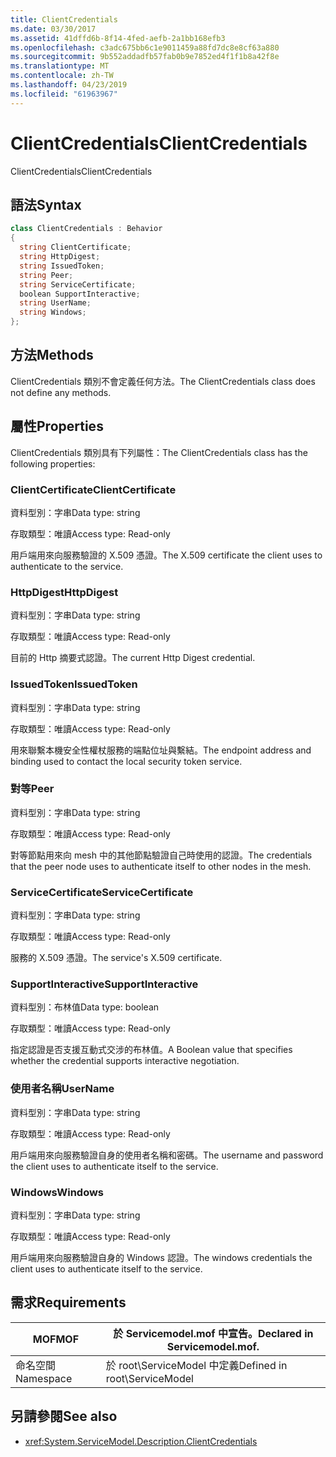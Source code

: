 ```yaml
---
title: ClientCredentials
ms.date: 03/30/2017
ms.assetid: 41dffd6b-8f14-4fed-aefb-2a1bb168efb3
ms.openlocfilehash: c3adc675bb6c1e9011459a88fd7dc8e8cf63a880
ms.sourcegitcommit: 9b552addadfb57fab0b9e7852ed4f1f1b8a42f8e
ms.translationtype: MT
ms.contentlocale: zh-TW
ms.lasthandoff: 04/23/2019
ms.locfileid: "61963967"
---
```

# <a name="clientcredentials"></a><span data-ttu-id="63874-102">ClientCredentials</span><span class="sxs-lookup"><span data-stu-id="63874-102">ClientCredentials</span></span>
<span data-ttu-id="63874-103">ClientCredentials</span><span class="sxs-lookup"><span data-stu-id="63874-103">ClientCredentials</span></span>  
  
## <a name="syntax"></a><span data-ttu-id="63874-104">語法</span><span class="sxs-lookup"><span data-stu-id="63874-104">Syntax</span></span>  
  
```csharp
class ClientCredentials : Behavior  
{  
  string ClientCertificate;  
  string HttpDigest;  
  string IssuedToken;  
  string Peer;  
  string ServiceCertificate;  
  boolean SupportInteractive;  
  string UserName;  
  string Windows;  
};  
```  
  
## <a name="methods"></a><span data-ttu-id="63874-105">方法</span><span class="sxs-lookup"><span data-stu-id="63874-105">Methods</span></span>  
 <span data-ttu-id="63874-106">ClientCredentials 類別不會定義任何方法。</span><span class="sxs-lookup"><span data-stu-id="63874-106">The ClientCredentials class does not define any methods.</span></span>  
  
## <a name="properties"></a><span data-ttu-id="63874-107">屬性</span><span class="sxs-lookup"><span data-stu-id="63874-107">Properties</span></span>  
 <span data-ttu-id="63874-108">ClientCredentials 類別具有下列屬性：</span><span class="sxs-lookup"><span data-stu-id="63874-108">The ClientCredentials class has the following properties:</span></span>  
  
### <a name="clientcertificate"></a><span data-ttu-id="63874-109">ClientCertificate</span><span class="sxs-lookup"><span data-stu-id="63874-109">ClientCertificate</span></span>  
 <span data-ttu-id="63874-110">資料型別：字串</span><span class="sxs-lookup"><span data-stu-id="63874-110">Data type: string</span></span>  
  
 <span data-ttu-id="63874-111">存取類型：唯讀</span><span class="sxs-lookup"><span data-stu-id="63874-111">Access type: Read-only</span></span>  
  
 <span data-ttu-id="63874-112">用戶端用來向服務驗證的 X.509 憑證。</span><span class="sxs-lookup"><span data-stu-id="63874-112">The X.509 certificate the client uses to authenticate to the service.</span></span>  
  
### <a name="httpdigest"></a><span data-ttu-id="63874-113">HttpDigest</span><span class="sxs-lookup"><span data-stu-id="63874-113">HttpDigest</span></span>  
 <span data-ttu-id="63874-114">資料型別：字串</span><span class="sxs-lookup"><span data-stu-id="63874-114">Data type: string</span></span>  
  
 <span data-ttu-id="63874-115">存取類型：唯讀</span><span class="sxs-lookup"><span data-stu-id="63874-115">Access type: Read-only</span></span>  
  
 <span data-ttu-id="63874-116">目前的 Http 摘要式認證。</span><span class="sxs-lookup"><span data-stu-id="63874-116">The current Http Digest credential.</span></span>  
  
### <a name="issuedtoken"></a><span data-ttu-id="63874-117">IssuedToken</span><span class="sxs-lookup"><span data-stu-id="63874-117">IssuedToken</span></span>  
 <span data-ttu-id="63874-118">資料型別：字串</span><span class="sxs-lookup"><span data-stu-id="63874-118">Data type: string</span></span>  
  
 <span data-ttu-id="63874-119">存取類型：唯讀</span><span class="sxs-lookup"><span data-stu-id="63874-119">Access type: Read-only</span></span>  
  
 <span data-ttu-id="63874-120">用來聯繫本機安全性權杖服務的端點位址與繫結。</span><span class="sxs-lookup"><span data-stu-id="63874-120">The endpoint address and binding used to contact the local security token service.</span></span>  
  
### <a name="peer"></a><span data-ttu-id="63874-121">對等</span><span class="sxs-lookup"><span data-stu-id="63874-121">Peer</span></span>  
 <span data-ttu-id="63874-122">資料型別：字串</span><span class="sxs-lookup"><span data-stu-id="63874-122">Data type: string</span></span>  
  
 <span data-ttu-id="63874-123">存取類型：唯讀</span><span class="sxs-lookup"><span data-stu-id="63874-123">Access type: Read-only</span></span>  
  
 <span data-ttu-id="63874-124">對等節點用來向 mesh 中的其他節點驗證自己時使用的認證。</span><span class="sxs-lookup"><span data-stu-id="63874-124">The credentials that the peer node uses to authenticate itself to other nodes in the mesh.</span></span>  
  
### <a name="servicecertificate"></a><span data-ttu-id="63874-125">ServiceCertificate</span><span class="sxs-lookup"><span data-stu-id="63874-125">ServiceCertificate</span></span>  
 <span data-ttu-id="63874-126">資料型別：字串</span><span class="sxs-lookup"><span data-stu-id="63874-126">Data type: string</span></span>  
  
 <span data-ttu-id="63874-127">存取類型：唯讀</span><span class="sxs-lookup"><span data-stu-id="63874-127">Access type: Read-only</span></span>  
  
 <span data-ttu-id="63874-128">服務的 X.509 憑證。</span><span class="sxs-lookup"><span data-stu-id="63874-128">The service's X.509 certificate.</span></span>  
  
### <a name="supportinteractive"></a><span data-ttu-id="63874-129">SupportInteractive</span><span class="sxs-lookup"><span data-stu-id="63874-129">SupportInteractive</span></span>  
 <span data-ttu-id="63874-130">資料型別：布林值</span><span class="sxs-lookup"><span data-stu-id="63874-130">Data type: boolean</span></span>  
  
 <span data-ttu-id="63874-131">存取類型：唯讀</span><span class="sxs-lookup"><span data-stu-id="63874-131">Access type: Read-only</span></span>  
  
 <span data-ttu-id="63874-132">指定認證是否支援互動式交涉的布林值。</span><span class="sxs-lookup"><span data-stu-id="63874-132">A Boolean value that specifies whether the credential supports interactive negotiation.</span></span>  
  
### <a name="username"></a><span data-ttu-id="63874-133">使用者名稱</span><span class="sxs-lookup"><span data-stu-id="63874-133">UserName</span></span>  
 <span data-ttu-id="63874-134">資料型別：字串</span><span class="sxs-lookup"><span data-stu-id="63874-134">Data type: string</span></span>  
  
 <span data-ttu-id="63874-135">存取類型：唯讀</span><span class="sxs-lookup"><span data-stu-id="63874-135">Access type: Read-only</span></span>  
  
 <span data-ttu-id="63874-136">用戶端用來向服務驗證自身的使用者名稱和密碼。</span><span class="sxs-lookup"><span data-stu-id="63874-136">The username and password the client uses to authenticate itself to the service.</span></span>  
  
### <a name="windows"></a><span data-ttu-id="63874-137">Windows</span><span class="sxs-lookup"><span data-stu-id="63874-137">Windows</span></span>  
 <span data-ttu-id="63874-138">資料型別：字串</span><span class="sxs-lookup"><span data-stu-id="63874-138">Data type: string</span></span>  
  
 <span data-ttu-id="63874-139">存取類型：唯讀</span><span class="sxs-lookup"><span data-stu-id="63874-139">Access type: Read-only</span></span>  
  
 <span data-ttu-id="63874-140">用戶端用來向服務驗證自身的 Windows 認證。</span><span class="sxs-lookup"><span data-stu-id="63874-140">The windows credentials the client uses to authenticate itself to the service.</span></span>  
  
## <a name="requirements"></a><span data-ttu-id="63874-141">需求</span><span class="sxs-lookup"><span data-stu-id="63874-141">Requirements</span></span>  
  
|<span data-ttu-id="63874-142">MOF</span><span class="sxs-lookup"><span data-stu-id="63874-142">MOF</span></span>|<span data-ttu-id="63874-143">於 Servicemodel.mof 中宣告。</span><span class="sxs-lookup"><span data-stu-id="63874-143">Declared in Servicemodel.mof.</span></span>|  
|---------|-----------------------------------|  
|<span data-ttu-id="63874-144">命名空間</span><span class="sxs-lookup"><span data-stu-id="63874-144">Namespace</span></span>|<span data-ttu-id="63874-145">於 root\ServiceModel 中定義</span><span class="sxs-lookup"><span data-stu-id="63874-145">Defined in root\ServiceModel</span></span>|  
  
## <a name="see-also"></a><span data-ttu-id="63874-146">另請參閱</span><span class="sxs-lookup"><span data-stu-id="63874-146">See also</span></span>

- <xref:System.ServiceModel.Description.ClientCredentials>
